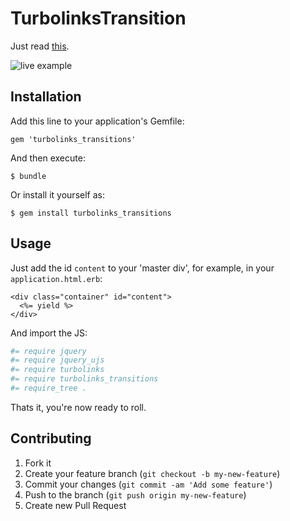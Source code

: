 # TurbolinksTransition

Just read [this](http://caarlos0.github.com/posts/animating-page-transitions-in-turbolinks/).

![live example](http://dl.dropbox.com/u/247142/blog/lol/turbolinks_transition.gif)

## Installation

Add this line to your application's Gemfile:

    gem 'turbolinks_transitions'

And then execute:

    $ bundle

Or install it yourself as:

    $ gem install turbolinks_transitions

## Usage

Just add the id `content` to your 'master div', for example, in your
`application.html.erb`:

```erb
<div class="container" id="content">
  <%= yield %>
</div>
```

And import the JS:

```coffeescript
#= require jquery
#= require jquery_ujs
#= require turbolinks
#= require turbolinks_transitions
#= require_tree .
```

Thats it, you're now ready to roll.

## Contributing

1. Fork it
2. Create your feature branch (`git checkout -b my-new-feature`)
3. Commit your changes (`git commit -am 'Add some feature'`)
4. Push to the branch (`git push origin my-new-feature`)
5. Create new Pull Request
